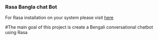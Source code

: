 <h3>Rasa Bangla chat Bot</h3>

<p>For Rasa installation on your system please visit  <a href="https://rasa.com/docs/rasa/user-guide/installation/">here</a></p>


#The main goal of this project is create a Bengali conversational chatbot using Rasa
